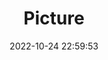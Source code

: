 ---
weight: 1
images:
- /images/edited/11.jpeg
title: Picture
date: 2022-10-24 22:59:53
tags: [luminar neo,work]
---